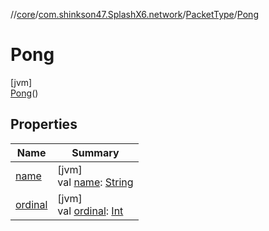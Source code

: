 //[core](../../../../index.md)/[com.shinkson47.SplashX6.network](../../index.md)/[PacketType](../index.md)/[Pong](index.md)

# Pong

[jvm]\
[Pong](index.md)()

## Properties

| Name | Summary |
|---|---|
| [name](../-ping/index.md#-372974862%2FProperties%2F971615585) | [jvm]<br>val [name](../-ping/index.md#-372974862%2FProperties%2F971615585): [String](https://kotlinlang.org/api/latest/jvm/stdlib/kotlin/-string/index.html) |
| [ordinal](../-ping/index.md#-739389684%2FProperties%2F971615585) | [jvm]<br>val [ordinal](../-ping/index.md#-739389684%2FProperties%2F971615585): [Int](https://kotlinlang.org/api/latest/jvm/stdlib/kotlin/-int/index.html) |
